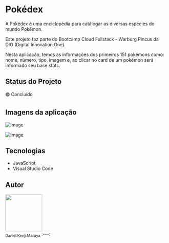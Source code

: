# Pokédex

A Pokédex é uma enciclopédia para catálogar as diversas espécies do mundo Pokémon. 

Este projeto faz parte do Bootcamp Cloud Fullstack - Warburg Pincus da DIO (Digital Innovation One).

Nesta aplicação, temos as informações dos primeiros 151 pokémons como: nome, número, tipo, imagem e, ao clicar no card de um pokémon será informado seu base stats.

## Status do Projeto

:green_circle: Concluído

## Imagens da aplicação

![image](https://user-images.githubusercontent.com/45274949/215585272-e01d019c-4b19-4898-920c-210ad8c3fba2.png)

![image](https://user-images.githubusercontent.com/45274949/215585384-9e8ea198-51fa-4254-943f-338d6bdac568.png)

## Tecnologias

- JavaScript
- Visual Studio Code

## Autor
[<img src="https://media.licdn.com/dms/image/C4E03AQFdkf8iAY7q9A/profile-displayphoto-shrink_200_200/0/1621365813609?e=1680739200&v=beta&t=lbkIHJ7nAHxDwlvL7OpFFI9Q_-p0VrfjBLSPYe94jWk" width=115><br><sub>Daniel Kenji Maruya</sub>](https://www.linkedin.com/in/daniel-kenji-maruya/)
:---:
